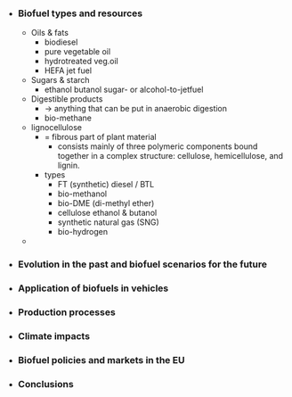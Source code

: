 - ### Biofuel types and resources
	- Oils & fats
		- biodiesel
		- pure vegetable oil
		- hydrotreated veg.oil
		- HEFA jet fuel
	- Sugars & starch
		- ethanol
		  butanol
		  sugar- or alcohol-to-jetfuel
	- Digestible products
		- -> anything that can be put in anaerobic digestion
		- bio-methane
	- lignocellulose
		- = fibrous part of plant material
			- consists mainly of three polymeric components bound together in a complex
			  structure: cellulose, hemicellulose, and lignin.
		- types
			- FT (synthetic) diesel / BTL
			- bio-methanol
			- bio-DME (di-methyl ether)
			- cellulose ethanol & butanol
			- synthetic natural gas (SNG)
			- bio-hydrogen
	-
- ### Evolution in the past and biofuel scenarios for the future
- ### Application of biofuels in vehicles
- ### Production processes
- ### Climate impacts
- ### Biofuel policies and markets in the EU
- ### Conclusions